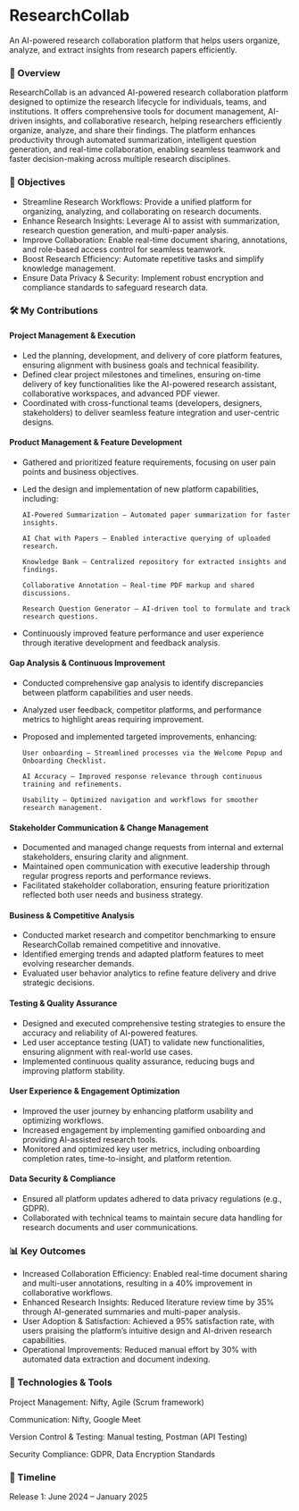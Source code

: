 # ResearchCollab
An AI-powered research collaboration platform that helps users organize, analyze, and extract insights from research papers efficiently.

### 📌 Overview
ResearchCollab is an advanced AI-powered research collaboration platform designed to optimize the research lifecycle for individuals, teams, and institutions. It offers comprehensive tools for document management, AI-driven insights, and collaborative research, helping researchers efficiently organize, analyze, and share their findings.
The platform enhances productivity through automated summarization, intelligent question generation, and real-time collaboration, enabling seamless teamwork and faster decision-making across multiple research disciplines.

### 🎯 Objectives
- Streamline Research Workflows: Provide a unified platform for organizing, analyzing, and collaborating on research documents.
- Enhance Research Insights: Leverage AI to assist with summarization, research question generation, and multi-paper analysis.
- Improve Collaboration: Enable real-time document sharing, annotations, and role-based access control for seamless teamwork.
- Boost Research Efficiency: Automate repetitive tasks and simplify knowledge management.
- Ensure Data Privacy & Security: Implement robust encryption and compliance standards to safeguard research data.

### 🛠️ My Contributions
#### Project Management & Execution
- Led the planning, development, and delivery of core platform features, ensuring alignment with business goals and technical feasibility.
- Defined clear project milestones and timelines, ensuring on-time delivery of key functionalities like the AI-powered research assistant, collaborative workspaces, and advanced PDF viewer.
- Coordinated with cross-functional teams (developers, designers, stakeholders) to deliver seamless feature integration and user-centric designs.
#### Product Management & Feature Development
- Gathered and prioritized feature requirements, focusing on user pain points and business objectives.
- Led the design and implementation of new platform capabilities, including:

      AI-Powered Summarization – Automated paper summarization for faster insights.

      AI Chat with Papers – Enabled interactive querying of uploaded research.

      Knowledge Bank – Centralized repository for extracted insights and findings.

      Collaborative Annotation – Real-time PDF markup and shared discussions.

      Research Question Generator – AI-driven tool to formulate and track research questions.
- Continuously improved feature performance and user experience through iterative development and feedback analysis.
#### Gap Analysis & Continuous Improvement
- Conducted comprehensive gap analysis to identify discrepancies between platform capabilities and user needs.
- Analyzed user feedback, competitor platforms, and performance metrics to highlight areas requiring improvement.
- Proposed and implemented targeted improvements, enhancing:

      User onboarding – Streamlined processes via the Welcome Popup and Onboarding Checklist.

      AI Accuracy – Improved response relevance through continuous training and refinements.

      Usability – Optimized navigation and workflows for smoother research management.
#### Stakeholder Communication & Change Management
- Documented and managed change requests from internal and external stakeholders, ensuring clarity and alignment.
- Maintained open communication with executive leadership through regular progress reports and performance reviews.
- Facilitated stakeholder collaboration, ensuring feature prioritization reflected both user needs and business strategy.
#### Business & Competitive Analysis
- Conducted market research and competitor benchmarking to ensure ResearchCollab remained competitive and innovative.
- Identified emerging trends and adapted platform features to meet evolving researcher demands.
- Evaluated user behavior analytics to refine feature delivery and drive strategic decisions.
#### Testing & Quality Assurance
- Designed and executed comprehensive testing strategies to ensure the accuracy and reliability of AI-powered features.
- Led user acceptance testing (UAT) to validate new functionalities, ensuring alignment with real-world use cases.
- Implemented continuous quality assurance, reducing bugs and improving platform stability.
#### User Experience & Engagement Optimization
- Improved the user journey by enhancing platform usability and optimizing workflows.
- Increased engagement by implementing gamified onboarding and providing AI-assisted research tools.
- Monitored and optimized key user metrics, including onboarding completion rates, time-to-insight, and platform retention.
#### Data Security & Compliance
- Ensured all platform updates adhered to data privacy regulations (e.g., GDPR).
- Collaborated with technical teams to maintain secure data handling for research documents and user communications.

### 📊 Key Outcomes
- Increased Collaboration Efficiency: Enabled real-time document sharing and multi-user annotations, resulting in a 40% improvement in collaborative workflows.
- Enhanced Research Insights: Reduced literature review time by 35% through AI-generated summaries and multi-paper analysis.
- User Adoption & Satisfaction: Achieved a 95% satisfaction rate, with users praising the platform’s intuitive design and AI-driven research capabilities.
- Operational Improvements: Reduced manual effort by 30% with automated data extraction and document indexing.


### 📁 Technologies & Tools
Project Management: Nifty, Agile (Scrum framework)

Communication: Nifty, Google Meet

Version Control & Testing: Manual testing, Postman (API Testing)

Security Compliance: GDPR, Data Encryption Standards

### 📅 Timeline
Release 1: June 2024 – January 2025
